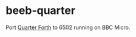 # beeb-quarter

Port [Quarter Forth](https://github.com/Nick-Chapman/quarter-forth)
to 6502 running on BBC Micro.

